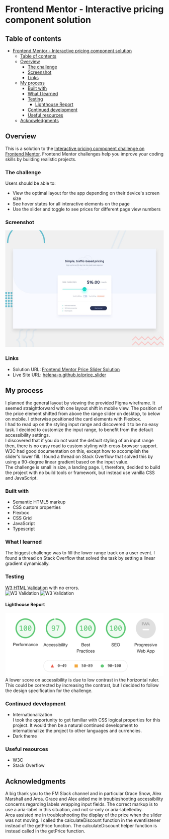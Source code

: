 # Frontend Mentor - Interactive pricing component solution

## Table of contents

-   [Frontend Mentor - Interactive pricing component solution](#frontend-mentor---interactive-pricing-component-solution)
    -   [Table of contents](#table-of-contents)
    -   [Overview](#overview)
        -   [The challenge](#the-challenge)
        -   [Screenshot](#screenshot)
        -   [Links](#links)
    -   [My process](#my-process)
        -   [Built with](#built-with)
        -   [What I learned](#what-i-learned)
        -   [Testing](#testing)
            -   [Lighthouse Report](#lighthouse-report)
        -   [Continued development](#continued-development)
        -   [Useful resources](#useful-resources)
    -   [Acknowledgments](#acknowledgments)

## Overview

This is a solution to the [Interactive pricing component challenge on Frontend Mentor](https://www.frontendmentor.io/challenges/interactive-pricing-component-t0m8PIyY8). Frontend Mentor challenges help you improve your coding skills by building realistic projects.

### The challenge

Users should be able to:

-   View the optimal layout for the app depending on their device's screen size
-   See hover states for all interactive elements on the page
-   Use the slider and toggle to see prices for different page view numbers

### Screenshot

![](images/desktop-preview.jpg)

### Links

-   Solution URL: [Frontend Mentor Price Slider Solution](https://www.frontendmentor.io/solutions/interactive-pricing-component-CP7KeMA6v)
-   Live Site URL: [helena-p.github.io/price_slider](https://helena-p.github.io/price_slider/)

## My process

I planned the general layout by viewing the provided Figma wireframe. It seemed straightforward with one layout shift in mobile view. The position of the price element shifted from above the range slider on desktop, to below on mobile. I otherwise positioned the card elements with Flexbox.<br>
I had to read up on the styling input range and discovered it to be no easy task. I decided to customize the input range, to benefit from the default accessibility settings.<br>
I discovered that if you do not want the default styling of an input range then, there is no easy road to custom styling with cross-browser support. W3C had good documentation on this, except how to accomplish the slider's lower fill. I found a thread on Stack Overflow that solved this by using a 90-degree linear gradient based on the input value.<br>
The challenge is small in size, a landing page. I, therefore, decided to build the project with no build tools or framework, but instead use vanilla CSS and JavaScript.

### Built with

-   Semantic HTML5 markup
-   CSS custom properties
-   Flexbox
-   CSS Grid
-   JavaScript
-   Typescript

### What I learned

The biggest challenge was to fill the lower range track on a user event. I found a thread on Stack Overflow that solved the task by setting a linear gradient dynamically.

### Testing

[W3 HTML Validation](https://validator.w3.org/nu/#textarea) with no errors.<br>
![W3 Validation](http://jigsaw.w3.org/css-validator/images/vcss)
![W3 Validation](http://jigsaw.w3.org/css-validator/images/vcss-blue)

#### Lighthouse Report

![Lighthouse Report](images/lighthouse.png)<br>
A lower score on accessibility is due to low contrast in the horizontal ruler. This could be corrected by increasing the contrast, but I decided to follow the design specification for the challenge.

### Continued development

-   Internationalization<br>
    I took the opportunity to get familiar with CSS logical properties for this project. It would then be a natural continued development to internationalize the project to other languages and currencies.
-   Dark theme

### Useful resources

-   W3C
-   Stack Overflow

## Acknowledgments

A big thank you to the FM Slack channel and in particular Grace Snow, Alex Marshall and Arca. Grace and Alex aided me in troubleshooting accessibility concerns regarding labels wrapping input fields. The correct markup is to use a aria-label in this situation, and not sr-only or aria-labelledby.<br>
Arca assisted me in troubleshooting the display of the price when the slider was not moving. I called the calculateDiscount function in the eventlistener instead of the getPrice function. The calculateDiscount helper function is instead called in the getPrice function.
